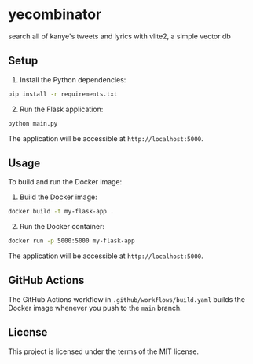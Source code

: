 # yecombinator
search all of kanye's tweets and lyrics with vlite2, a simple vector db


## Setup

1. Install the Python dependencies:

```bash
pip install -r requirements.txt
```

2. Run the Flask application:

```bash
python main.py
```

The application will be accessible at `http://localhost:5000`.

## Usage

To build and run the Docker image:

1. Build the Docker image:

```bash
docker build -t my-flask-app .
```

2. Run the Docker container:

```bash
docker run -p 5000:5000 my-flask-app
```

The application will be accessible at `http://localhost:5000`.

## GitHub Actions

The GitHub Actions workflow in `.github/workflows/build.yaml` builds the Docker image whenever you push to the `main` branch.

## License

This project is licensed under the terms of the MIT license.